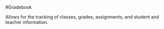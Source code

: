 #Gradebook

Allows for the tracking of classes, grades, assignments, and student and teacher information.